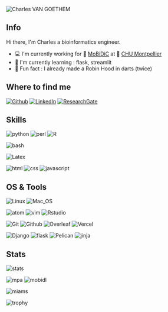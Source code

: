 ![Charles VAN GOETHEM](https://raw.githubusercontent.com/Char-Al/char-al/master/puzzle.jpg)

## Info

Hi there, I'm Charles a bioinformatics engineer.

- :computer: I'm currently working for :whale: [MoBiDiC](https://github.com/mobidic) at :hospital: [CHU Montpellier](https://www.chu-montpellier.fr/en/)
- :school: I'm currently learning : flask, streamlit
- :dart: Fun fact : I already made a Robin Hood in darts (twice)

## Where to find me

[![Github](https://img.shields.io/badge/-Github-181717?style=for-the-badge&logo=Github&logoColor=white)](https://github.com/Char-Al)
[![LinkedIn](https://img.shields.io/badge/-LinkedIn-0077B5?style=for-the-badge&logo=LinkedIn&logoColor=white)](https://www.linkedin.com/in/charles-van-goethem/)
[![ResearchGate](https://img.shields.io/badge/-ResearchGate-00CCBB?style=for-the-badge&logo=ResearchGate&logoColor=white)](https://www.researchgate.net/profile/Charles_Van_Goethem)

## Skills

![python](https://img.shields.io/badge/python-★★★-lightgrey?labelColor=3776AB&logo=Python&style=for-the-badge&logoColor=white)
![perl](https://img.shields.io/badge/perl-★★☆-lightgrey?labelColor=39457E&logo=Perl&style=for-the-badge&logoColor=white)
![R](https://img.shields.io/badge/R-★★☆-lightgrey?labelColor=276DC3&logo=R&style=for-the-badge&logoColor=white)

![bash](https://img.shields.io/badge/bash-★★★-lightgrey?labelColor=4EAA25&logo=GNU-Bash&style=for-the-badge&logoColor=white)

![Latex](https://img.shields.io/badge/Latex-★★☆-lightgrey?labelColor=008080&logo=LaTeX&style=for-the-badge&logoColor=white)

![html](https://img.shields.io/badge/html-★★★-lightgrey?labelColor=E34F26&logo=HTML5&style=for-the-badge&logoColor=white)
![css](https://img.shields.io/badge/css-★★★-lightgrey?labelColor=1572B6&logo=CSS3&style=for-the-badge&logoColor=white)
![javascript](https://img.shields.io/badge/javascript-★☆☆-lightgrey?labelColor=F7DF1E&logo=JavaScript&style=for-the-badge&logoColor=black)

## OS & Tools

![Linux](https://img.shields.io/badge/-Linux-FCC624?logo=Linux&style=for-the-badge&logoColor=black)
![Mac_OS](https://img.shields.io/badge/-Mac_OS-999999?logo=Apple&style=for-the-badge&logoColor=white)

![atom](https://img.shields.io/badge/-atom-66595C?logo=Atom&style=for-the-badge&logoColor=white)
![vim](https://img.shields.io/badge/-vim-019733?logo=Vim&style=for-the-badge&logoColor=white)
![Rstudio](https://img.shields.io/badge/-Rstudio-75AADB?logo=RStudio&style=for-the-badge&logoColor=white)

![Git](https://img.shields.io/badge/-Git-F05032?logo=Git&style=for-the-badge&logoColor=white)
![Github](https://img.shields.io/badge/-Github-181717?logo=Github&style=for-the-badge&logoColor=white)
![Overleaf](https://img.shields.io/badge/-Overleaf-47A141?logo=Overleaf&style=for-the-badge&logoColor=white)
![Vercel](https://img.shields.io/badge/-vercel-000000?logo=Vercel&style=for-the-badge&logoColor=white)

![Django](https://img.shields.io/badge/-Django-092E20?logo=Django&style=for-the-badge&logoColor=white)
![flask](https://img.shields.io/badge/-flask-000000?logo=Flask&style=for-the-badge&logoColor=white)
![Pelican](https://img.shields.io/badge/-Pelican-14A0C4?logo=Pelican&style=for-the-badge&logoColor=white)
![jinja](https://img.shields.io/badge/-jinja-B41717?logo=Jinja&style=for-the-badge&logoColor=white)

## Stats

![stats](https://github-readme-stats.char-al.vercel.app/api?username=char-al&show_icons=true&count_private=true&theme=tokyonight)

![mpa](https://github-readme-stats.char-al.vercel.app/api/pin/?username=mobidic&repo=mpa&theme=tokyonight&show_owner=true)
![mobidl](https://github-readme-stats.char-al.vercel.app/api/pin/?username=mobidic&repo=mobidl&theme=tokyonight&show_owner=true)

![miams](https://github-readme-stats.char-al.vercel.app/api/pin/?username=bialimed&repo=miams&theme=tokyonight&show_owner=true)

![trophy](https://github-profile-trophy.vercel.app/?username=char-Al&column=7&theme=onedark&no-frame=true")


<!-- Image by <a href="https://pixabay.com/users/gagnonm1993-4710127/?utm_source=link-attribution&amp;utm_medium=referral&amp;utm_campaign=image&amp;utm_content=2358911">gagnonm1993</a> from <a href="https://pixabay.com/?utm_source=link-attribution&amp;utm_medium=referral&amp;utm_campaign=image&amp;utm_content=2358911">Pixabay</a> -->
